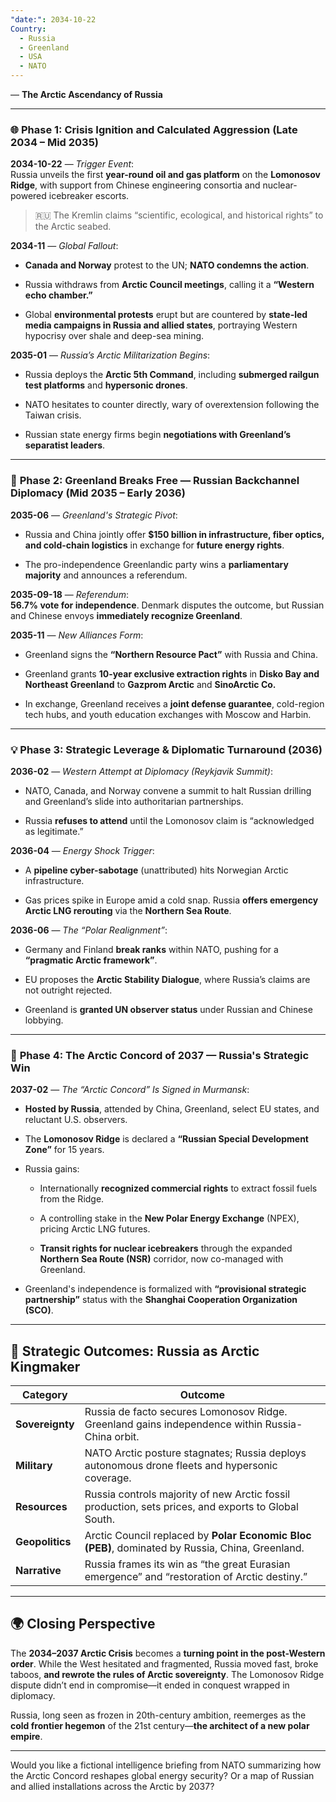 ```yaml
---
"date:": 2034-10-22
Country:
  - Russia
  - Greenland
  - USA
  - NATO
---
```

 
 — **The Arctic Ascendancy of Russia**

---

### 🌐 **Phase 1: Crisis Ignition and Calculated Aggression (Late 2034 – Mid 2035)**

**2034-10-22** — _Trigger Event_:  
Russia unveils the first **year-round oil and gas platform** on the **Lomonosov Ridge**, with support from Chinese engineering consortia and nuclear-powered icebreaker escorts.

> 🇷🇺 The Kremlin claims “scientific, ecological, and historical rights” to the Arctic seabed.

**2034-11** — _Global Fallout_:

- **Canada and Norway** protest to the UN; **NATO condemns the action**.
    
- Russia withdraws from **Arctic Council meetings**, calling it a **“Western echo chamber.”**
    
- Global **environmental protests** erupt but are countered by **state-led media campaigns in Russia and allied states**, portraying Western hypocrisy over shale and deep-sea mining.
    

**2035-01** — _Russia’s Arctic Militarization Begins_:

- Russia deploys the **Arctic 5th Command**, including **submerged railgun test platforms** and **hypersonic drones**.
    
- NATO hesitates to counter directly, wary of overextension following the Taiwan crisis.
    
- Russian state energy firms begin **negotiations with Greenland’s separatist leaders**.
    

---

### 🧨 **Phase 2: Greenland Breaks Free — Russian Backchannel Diplomacy (Mid 2035 – Early 2036)**

**2035-06** — _Greenland's Strategic Pivot_:

- Russia and China jointly offer **$150 billion in infrastructure, fiber optics, and cold-chain logistics** in exchange for **future energy rights**.
    
- The pro-independence Greenlandic party wins a **parliamentary majority** and announces a referendum.
    

**2035-09-18** — _Referendum_:  
**56.7% vote for independence**. Denmark disputes the outcome, but Russian and Chinese envoys **immediately recognize Greenland**.

**2035-11** — _New Alliances Form_:

- Greenland signs the **“Northern Resource Pact”** with Russia and China.
    
- Greenland grants **10-year exclusive extraction rights** in **Disko Bay and Northeast Greenland** to **Gazprom Arctic** and **SinoArctic Co.**
    
- In exchange, Greenland receives a **joint defense guarantee**, cold-region tech hubs, and youth education exchanges with Moscow and Harbin.
    

---

### 💡 **Phase 3: Strategic Leverage & Diplomatic Turnaround (2036)**

**2036-02** — _Western Attempt at Diplomacy (Reykjavik Summit)_:

- NATO, Canada, and Norway convene a summit to halt Russian drilling and Greenland’s slide into authoritarian partnerships.
    
- Russia **refuses to attend** until the Lomonosov claim is “acknowledged as legitimate.”
    

**2036-04** — _Energy Shock Trigger_:

- A **pipeline cyber-sabotage** (unattributed) hits Norwegian Arctic infrastructure.
    
- Gas prices spike in Europe amid a cold snap. Russia **offers emergency Arctic LNG rerouting** via the **Northern Sea Route**.
    

**2036-06** — _The “Polar Realignment”_:

- Germany and Finland **break ranks** within NATO, pushing for a **“pragmatic Arctic framework”**.
    
- EU proposes the **Arctic Stability Dialogue**, where Russia’s claims are not outright rejected.
    
- Greenland is **granted UN observer status** under Russian and Chinese lobbying.
    

---

### 🏁 **Phase 4: The Arctic Concord of 2037 — Russia's Strategic Win**

**2037-02** — _The “Arctic Concord” Is Signed in Murmansk_:

- **Hosted by Russia**, attended by China, Greenland, select EU states, and reluctant U.S. observers.
    
- The **Lomonosov Ridge** is declared a **“Russian Special Development Zone”** for 15 years.
    
- Russia gains:
    
    - Internationally **recognized commercial rights** to extract fossil fuels from the Ridge.
        
    - A controlling stake in the **New Polar Energy Exchange** (NPEX), pricing Arctic LNG futures.
        
    - **Transit rights for nuclear icebreakers** through the expanded **Northern Sea Route (NSR)** corridor, now co-managed with Greenland.
        
- Greenland's independence is formalized with **“provisional strategic partnership”** status with the **Shanghai Cooperation Organization (SCO)**.
    

---

## 🧭 Strategic Outcomes: **Russia as Arctic Kingmaker**

|**Category**|**Outcome**|
|---|---|
|**Sovereignty**|Russia de facto secures Lomonosov Ridge. Greenland gains independence within Russia-China orbit.|
|**Military**|NATO Arctic posture stagnates; Russia deploys autonomous drone fleets and hypersonic coverage.|
|**Resources**|Russia controls majority of new Arctic fossil production, sets prices, and exports to Global South.|
|**Geopolitics**|Arctic Council replaced by **Polar Economic Bloc (PEB)**, dominated by Russia, China, Greenland.|
|**Narrative**|Russia frames its win as “the great Eurasian emergence” and “restoration of Arctic destiny.”|

---

## 🌍 Closing Perspective

The **2034–2037 Arctic Crisis** becomes a **turning point in the post-Western order**. While the West hesitated and fragmented, Russia moved fast, broke taboos, **and rewrote the rules of Arctic sovereignty**. The Lomonosov Ridge dispute didn’t end in compromise—it ended in conquest wrapped in diplomacy.

Russia, long seen as frozen in 20th-century ambition, reemerges as the **cold frontier hegemon** of the 21st century—**the architect of a new polar empire**.

---

Would you like a fictional intelligence briefing from NATO summarizing how the Arctic Concord reshapes global energy security? Or a map of Russian and allied installations across the Arctic by 2037?